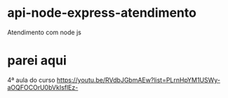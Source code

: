 # api-node-express-atendimento
 Atendimento com node js

# parei aqui 
4ª aula do curso
https://youtu.be/RVdbJGbmAEw?list=PLrnHpYM1USWy-aOQFOCOrU0bVkIsflEz-
